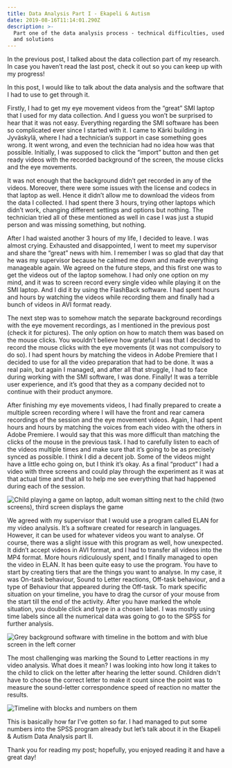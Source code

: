 ```yaml
---
title: Data Analysis Part I - Ekapeli & Autism
date: 2019-08-16T11:14:01.290Z
description: >-
  Part one of the data analysis process - technical difficulties, used software
  and solutions
---
```

In the previous post, I talked about the data collection part of my research. In case you haven’t read the last post, check it out so you can keep up with my progress!

In this post, I would like to talk about the data analysis and the software that I had to use to get through it. 

Firstly, I had to get my eye movement videos from the “great” SMI laptop that I used for my data collection. And I guess you won’t be surprised to hear that it was not easy. Everything regarding the SMI software has been so complicated ever since I started with it. I came to Kärki building in Jyväskylä, where I had a technician’s support in case something goes wrong. It went wrong, and even the technician had no idea how was that possible. Initially, I was supposed to click the “import” button and then get ready videos with the recorded background of the screen, the mouse clicks and the eye movements. 

It was not enough that the background didn’t get recorded in any of the videos. Moreover, there were some issues with the license and codecs in that laptop as well. Hence it didn’t allow me to download the videos from the data I collected. I had spent there 3 hours, trying other laptops which didn’t work, changing different settings and options but nothing. The technician tried all of these mentioned as well in case I was just a stupid person and was missing something, but nothing. 

After I had waisted another 3 hours of my life, I decided to leave. I was almost crying. Exhausted and disappointed, I went to meet my supervisor and share the “great” news with him. I remember I was so glad that day that he was my supervisor because he calmed me down and made everything manageable again. We agreed on the future steps, and this first one was to get the videos out of the laptop somehow. I had only one option on my mind, and it was to screen record every single video while playing it on the SMI laptop. And I did it by using the FlashBack software. I had spent hours and hours by watching the videos while recording them and finally had a bunch of videos in AVI format ready. 

The next step was to somehow match the separate background recordings with the eye movement recordings, as I mentioned in the previous post (check it for pictures). The only option on how to match them was based on the mouse clicks. You wouldn’t believe how grateful I was that I decided to record the mouse clicks with the eye movements (it was not compulsory to do so). I had spent hours by matching the videos in Adobe Premiere that I decided to use for all the video preparation that had to be done. It was a real pain, but again I managed, and after all that struggle, I had to face during working with the SMI software, I was done. Finally! It was a terrible user experience, and it’s good that they as a company decided not to continue with their product anymore.

After finishing my eye movements videos, I had finally prepared to create a multiple screen recording where I will have the front and rear camera recordings of the session and the eye movement videos. Again, I had spent hours and hours by matching the voices from each video with the others in Adobe Premiere. I would say that this was more difficult than matching the clicks of the mouse in the previous task. I had to carefully listen to each of the videos multiple times and make sure that it’s going to be as precisely synced as possible. I think I did a decent job. Some of the videos might have a little echo going on, but I think it’s okay. As a final “product” I had a video with three screens and could play through the experiment as it was at that actual time and that all to help me see everything that had happened during each of the session.

![Child playing a game on laptop, adult woman sitting next to the child (two screens), third screen displays the game](/img/bez-názvu.png "Combined screen of Ekapeli and eye movement recording with two sitatuational video recordings")

We agreed with my supervisor that I would use a program called ELAN for my video analysis. It’s a software created for research in languages. However, it can be used for whatever videos you want to analyse. Of course, there was a slight issue with this program as well, how unexpected. It didn’t accept videos in AVI format, and I had to transfer all videos into the MP4 format. More hours ridiculously spent, and I finally managed to open the video in ELAN. It has been quite easy to use the program. You have to start by creating tiers that are the things you want to analyse. In my case, it was On-task behaviour, Sound to Letter reactions, Off-task behaviour, and a type of Behaviour that appeared during the Off-task. To mark specific situation on your timeline, you have to drag the cursor of your mouse from the start till the end of the activity. After you have marked the whole situation, you double click and type in a chosen label. I was mostly using time labels since all the numerical data was going to go to the SPSS for further analysis. 

![Grey background software with timeline in the bottom and with blue screen in the left corner](/img/kjjk.png "ELAN 5.7 software with my own tiers and already finished analysing")

The most challenging was marking the Sound to Letter reactions in my video analysis. What does it mean? I was looking into how long it takes to the child to click on the letter after hearing the letter sound. Children didn't have to choose the correct letter to make it count since the point was to measure the sound-letter correspondence speed of reaction no matter the results. 

![Timeline with blocks and numbers on them](/img/feea.png "Sound to letter reactions marked on the timeline")

This is basically how far I’ve gotten so far. I had managed to put some numbers into the SPSS program already but let’s talk about it in the Ekapeli & Autism Data Analysis part II. 

Thank you for reading my post; hopefully, you enjoyed reading it and have a great day!
